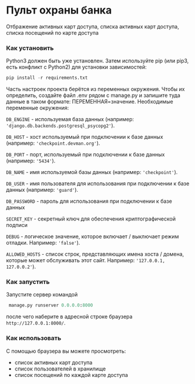# Пульт охраны банка
Отбражение активных карт доступа, списка активных карт доступа, списка посещений по карте доступа

### Как установить
Python3 должен быть уже установлен. Затем используйте pip (или pip3, есть конфликт с Python2) для установки зависимостей:
```python
pip install -r requirements.txt
```
Часть настроек проекта берётся из переменных окружения. Чтобы их определить, создайте файл .env рядом с manage.py и запишите туда данные в таком формате: ПЕРЕМЕННАЯ=значение.
Необходимые переменные окружения: 

```DB_ENGINE``` - используемая база данных (например: ```'django.db.backends.postgresql_psycopg2'```).

```DB_HOST``` - хост используемый при подключении к базе данных (например: ```'checkpoint.devman.org'```).

```DB_PORT``` - порт, используемый при подключении к базе данных (например: ```'5434'```).

```DB_NAME``` - имя используемой базы данных (например: ```'checkpoint'```).

```DB_USER``` - имя пользователя для использования при подключении к базе данных (например: ```'guard'```).

```DB_PASSWORD``` - пароль для использования при подключении к базе данных

```SECRET_KEY``` - секретный ключ для обеспечения криптографической подписи

```DEBUG``` - логическое значение, которое включает / выключает режим отладки. Например: ```'false'```).

```ALLOWED_HOSTS``` - cписок строк, представляющих имена хоста / домена, которые может обслуживать этот сайт. Например: ```'127.0.0.1, 127.0.0.2'```).
### Как запустить
Запустите сервер командой 
```python
 manage.py runserver 0.0.0.0:8000
 ```
 после чего наберите в адресной строке браузера ```http://127.0.0.1:8000/```.

### Как использовать
С помощью браузера вы можете просмотреть:
- список активных карт доступа
- список пользователей в хранилище
- список посещений по каждой карте доступа